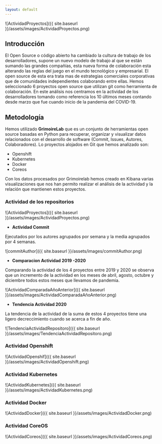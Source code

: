 ```yaml
---
layout: default
---
```



![ActividadProyectos]({{ site.baseurl }}/assets/images/ActividadProyectos.png)



## **Introducción**

El Open Source o código abierto ha cambiado la cultura de trabajo de los desarrolladores, supone un nuevo modelo de trabajo al que se están sumando las grandes compañías, esta nueva forma de colaboración esta alterando las reglas del juego en el mundo tecnológico y empresarial. El open source de esta era trata mas de estrategias comerciales corporativas que de comunidades independientes colaborando entre ellas. 
Hemos seleccionado 6 proyectos open source que utilizan git como herramienta de colaboración. En este análisis nos centramos en la actividad de los desarrolladores tomando como referencia los 10 últimos meses contando desde marzo que fue cuando inicio de la pandemia del COVID-19.

## **Metodología**

Hemos utilizado **GrimoireLab** que es un conjunto de herramientas  open source basadas en Python para recuperar, organizar y visualizar datos relacionados con el desarrollo de software (Commit, Issues, Autores, Colaboradores).
Lo proyectos alojados en Git que hemos analizado son:

* Openshift
* Kubernetes
* Docker
* Coreos


Con los datos procesados por Grimoirelab hemos creado  en Kibana varias visualizaciones que nos han permito realizar el análisis de la actividad y la relación que mantienen estos proyectos.


### Actividad de los repositorios
![ActividadProyectos]({{ site.baseurl }}/assets/images/ActividadProyectos.png)

* **Actividad Commit**

Ejecutados por los autores agrupados por semana y la media agrupados por 4 semanas.

![commitAuthor]({{ site.baseurl }}/assets/images/commitAuthor.png)

* **Comparacion Actividad 2019 -2020**

Comparando la actividad de los 4 proyectos entre 2019 y 2020 se observa que un incremento de la actividad en los meses de abril, agosto, octubre y diciembre  todos estos meses que llevamos de pandemia.

![ActividadComparadaAñoAnterior]({{ site.baseurl }}/assets/images/ActividadComparadaAñoAnterior.png)

* **Tendencia Actividad 2020**

La tendencia de la actividad de la suma de estos 4 proyectos tiene una ligero decreccimiento cuando se acerca a fin de año.

![TendenciaActividadRepositoro]({{ site.baseurl }}/assets/images/TendenciaActividadRepositoro.png)

### Actividad Openshift

![ActividadOpenshif]({{ site.baseurl }}/assets/images/ActividadOpenshift.png)
### Actividad Kubernetes

![ActividadKubernetes]({{ site.baseurl }}/assets/images/ActividadKubernetes.png)
### Actividad Docker

![ActividadDocker]({{ site.baseurl }}/assets/images/ActividadDocker.png)
### Actividad CoreOS

![ActividadCoreos]({{ site.baseurl }}/assets/images/ActividadCoreos.png)

